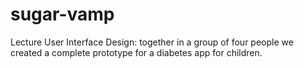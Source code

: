 # sugar-vamp
Lecture User Interface Design: together in a group of four people we created a complete prototype for a diabetes app for children.
